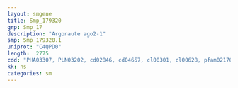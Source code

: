```yaml
---
layout: smgene
title: Smp_179320
grp: Smp_17
description: "Argonaute ago2-1"
smp: Smp_179320.1
uniprot: "C4QPD0"
length:  2775
cdd: "PHA03307, PLN03202, cd02846, cd04657, cl00301, cl00628, pfam02170, pfam02171, pfam07223, smart00949, smart00950"
kk: ns
categories: sm
---
```

